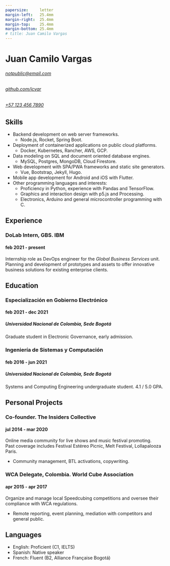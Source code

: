 ```yaml
---
papersize:     letter
margin-left:   25.4mm
margin-right:  25.4mm
margin-top:    25.4mm
margin-bottom: 25.4mm
# title: Juan Camilo Vargas
---
```

# Juan Camilo Vargas

###### [notpublic@email.com][email]
###### [github.com/jcvar][github]
###### [+57 123 456 7890][tel]

## Skills

- Backend development on web server frameworks.
  - Node.js, Rocket, Spring Boot.
- Deployment of containerized applications on public cloud platforms.
  - Docker, Kubernetes, Rancher, AWS, GCP.
- Data modeling on SQL and document oriented database engines.
  - MySQL, Postgres, MongoDB, Cloud Firestore.
- Web development with SPA/PWA frameworks and static site generators.
  - Vue, Bootstrap, Jekyll, Hugo.
- Mobile app development for Android and iOS with Flutter.
- Other programming languages and interests:
  - Proficiency in Python, experience with Pandas and TensorFlow.
  - Graphics and interaction design with p5.js and Processing.
  - Electronics, Arduino and general microcontroller programming with C.

## Experience

### DoLab Intern, GBS. IBM
#### feb 2021 - present
Internship role as DevOps engineer for the _Global Business Services_ unit.
Planning and development of prototypes and assets to offer innovative business
solutions for existing enterprise clients.

## Education

### Especialización en Gobierno Electrónico
#### feb 2021 - dec 2021
##### Universidad Nacional de Colombia, Sede Bogotá
Graduate student in Electronic Governance, early admission.

### Ingeniería de Sistemas y Computación
#### feb 2016 - jun 2021
##### Universidad Nacional de Colombia, Sede Bogotá
Systems and Computing Engineering undergraduate student. 4.1 / 5.0 GPA.

## Personal Projects

### Co-founder. The Insiders Collective
#### jul 2014 - mar 2020
Online media community for live shows and music festival promoting.\
Past coverage includes Festival Estéreo Picnic, Melt Festival, Lollapalooza Paris.

- Community management, BTL activations, copywriting.

### WCA Delegate, Colombia. World Cube Association
#### apr 2015 - apr 2017
Organize and manage local Speedcubing competitions and oversee their
compliance with WCA regulations.

- Remote reporting, event planning, mediation with competitors and general public.

<!---
## Programming Projects

### [GraderUN][graderun]
#### jul - dec 2020
_Microservices based application for school management_ (university coursework).
Developed part of the web frontend with Vue, part of its GraphQL
API gateway and built one of its underlying microservices in Rust.

### BitBillet
#### sep - oct 2018
_Custom built ticketing solution._
Developed a Node.js application to manage ticket check-in for a 150+ attendee concert.
-->
## Languages

- English: Proficient (C1, IELTS)
- Spanish: Native speaker
- French: Fluent (B2, Alliance Française Bogotá)

<!--- Links -->
[email]: mailto:notpublic@email.com
[github]: https://github.com/jcvar
[tel]: tel:+571234567890
[graderun]: https://github.com/graderun "GraderUN on GitHub"
